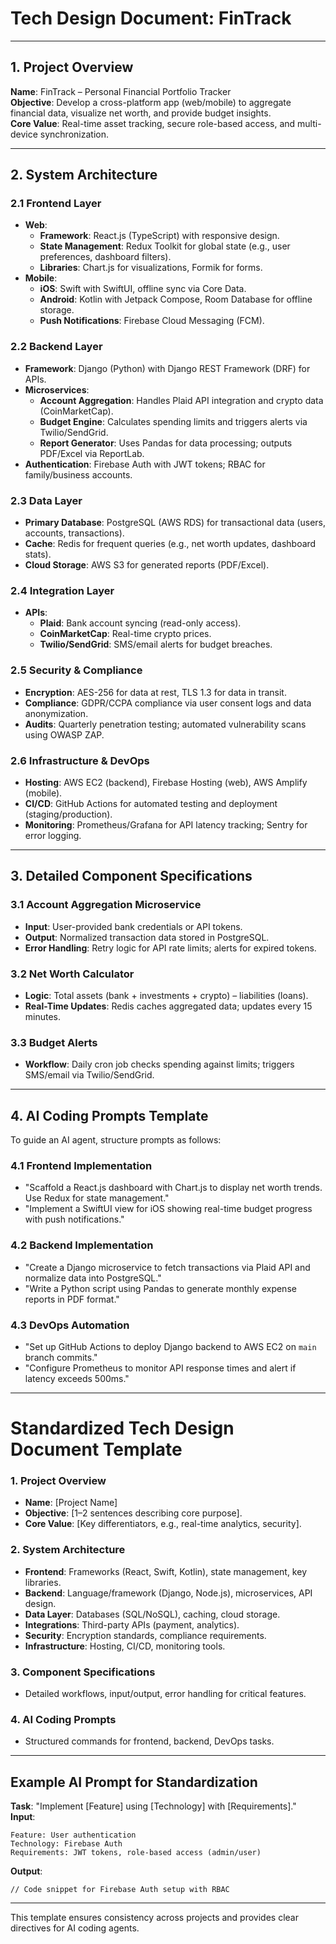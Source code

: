 # **Tech Design Document: FinTrack**  

---

## **1. Project Overview**  
**Name**: FinTrack – Personal Financial Portfolio Tracker  
**Objective**: Develop a cross-platform app (web/mobile) to aggregate financial data, visualize net worth, and provide budget insights.  
**Core Value**: Real-time asset tracking, secure role-based access, and multi-device synchronization.  

---

## **2. System Architecture**  

### **2.1 Frontend Layer**  
- **Web**:  
  - **Framework**: React.js (TypeScript) with responsive design.  
  - **State Management**: Redux Toolkit for global state (e.g., user preferences, dashboard filters).  
  - **Libraries**: Chart.js for visualizations, Formik for forms.  
- **Mobile**:  
  - **iOS**: Swift with SwiftUI, offline sync via Core Data.  
  - **Android**: Kotlin with Jetpack Compose, Room Database for offline storage.  
  - **Push Notifications**: Firebase Cloud Messaging (FCM).  

### **2.2 Backend Layer**  
- **Framework**: Django (Python) with Django REST Framework (DRF) for APIs.  
- **Microservices**:  
  - **Account Aggregation**: Handles Plaid API integration and crypto data (CoinMarketCap).  
  - **Budget Engine**: Calculates spending limits and triggers alerts via Twilio/SendGrid.  
  - **Report Generator**: Uses Pandas for data processing; outputs PDF/Excel via ReportLab.  
- **Authentication**: Firebase Auth with JWT tokens; RBAC for family/business accounts.  

### **2.3 Data Layer**  
- **Primary Database**: PostgreSQL (AWS RDS) for transactional data (users, accounts, transactions).  
- **Cache**: Redis for frequent queries (e.g., net worth updates, dashboard stats).  
- **Cloud Storage**: AWS S3 for generated reports (PDF/Excel).  

### **2.4 Integration Layer**  
- **APIs**:  
  - **Plaid**: Bank account syncing (read-only access).  
  - **CoinMarketCap**: Real-time crypto prices.  
  - **Twilio/SendGrid**: SMS/email alerts for budget breaches.  

### **2.5 Security & Compliance**  
- **Encryption**: AES-256 for data at rest, TLS 1.3 for data in transit.  
- **Compliance**: GDPR/CCPA compliance via user consent logs and data anonymization.  
- **Audits**: Quarterly penetration testing; automated vulnerability scans using OWASP ZAP.  

### **2.6 Infrastructure & DevOps**  
- **Hosting**: AWS EC2 (backend), Firebase Hosting (web), AWS Amplify (mobile).  
- **CI/CD**: GitHub Actions for automated testing and deployment (staging/production).  
- **Monitoring**: Prometheus/Grafana for API latency tracking; Sentry for error logging.  

---

## **3. Detailed Component Specifications**  

### **3.1 Account Aggregation Microservice**  
- **Input**: User-provided bank credentials or API tokens.  
- **Output**: Normalized transaction data stored in PostgreSQL.  
- **Error Handling**: Retry logic for API rate limits; alerts for expired tokens.  

### **3.2 Net Worth Calculator**  
- **Logic**: Total assets (bank + investments + crypto) – liabilities (loans).  
- **Real-Time Updates**: Redis caches aggregated data; updates every 15 minutes.  

### **3.3 Budget Alerts**  
- **Workflow**: Daily cron job checks spending against limits; triggers SMS/email via Twilio/SendGrid.  

---

## **4. AI Coding Prompts Template**  
To guide an AI agent, structure prompts as follows:  

### **4.1 Frontend Implementation**  
- "Scaffold a React.js dashboard with Chart.js to display net worth trends. Use Redux for state management."  
- "Implement a SwiftUI view for iOS showing real-time budget progress with push notifications."  

### **4.2 Backend Implementation**  
- "Create a Django microservice to fetch transactions via Plaid API and normalize data into PostgreSQL."  
- "Write a Python script using Pandas to generate monthly expense reports in PDF format."  

### **4.3 DevOps Automation**  
- "Set up GitHub Actions to deploy Django backend to AWS EC2 on `main` branch commits."  
- "Configure Prometheus to monitor API response times and alert if latency exceeds 500ms."  

---

# **Standardized Tech Design Document Template**  

### **1. Project Overview**  
- **Name**: [Project Name]  
- **Objective**: [1–2 sentences describing core purpose].  
- **Core Value**: [Key differentiators, e.g., real-time analytics, security].  

### **2. System Architecture**  
- **Frontend**: Frameworks (React, Swift, Kotlin), state management, key libraries.  
- **Backend**: Language/framework (Django, Node.js), microservices, API design.  
- **Data Layer**: Databases (SQL/NoSQL), caching, cloud storage.  
- **Integrations**: Third-party APIs (payment, analytics).  
- **Security**: Encryption standards, compliance requirements.  
- **Infrastructure**: Hosting, CI/CD, monitoring tools.  

### **3. Component Specifications**  
- Detailed workflows, input/output, error handling for critical features.  

### **4. AI Coding Prompts**  
- Structured commands for frontend, backend, DevOps tasks.  

---

## **Example AI Prompt for Standardization**  
**Task**: "Implement [Feature] using [Technology] with [Requirements]."  
**Input**:  
```  
Feature: User authentication  
Technology: Firebase Auth  
Requirements: JWT tokens, role-based access (admin/user)  
```  
**Output**:  
```  
// Code snippet for Firebase Auth setup with RBAC  
```  

--- 

This template ensures consistency across projects and provides clear directives for AI coding agents.